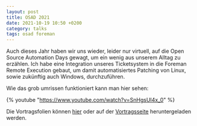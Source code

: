 ```yaml
---
layout: post
title: OSAD 2021
date: 2021-10-19 10:50 +0200
category: talks
tags: osad foreman
---
```


Auch dieses Jahr haben wir uns wieder, leider nur virtuell, auf die Open Source Automation Days gewagt, um ein wenig aus unserem Alltag zu erzählen.
Ich habe eine Integration unseres Ticketsystem in die Foreman Remote Execution gebaut, um damit automatisiertes Patching von Linux, sowie zukünftig auch Windows, durchzuführen.

Wie das grob umrissen funktioniert kann man hier sehen:

{% youtube "https://www.youtube.com/watch?v=SnHgsUI4x_0" %}

Die Vortragsfolien können [hier](/assets/pdf/hannes_schaller_taeglich-gruesst-das-murmeltier-patchen-nach-itil-aber-automagisch-bitte_osad2021.pdf) oder auf der [Vortragsseite](https://osad-munich.org/featured-speakers/taeglich-gruesst-das-murmeltier-patchen-nach-itil-aber-automagisch-bitte/) heruntergeladen werden.
